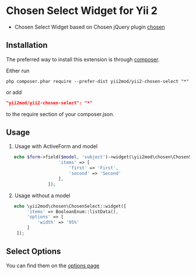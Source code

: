 Chosen Select Widget for Yii 2
=========
- Chosen Select Widget based on Chosen jQuery plugin [chosen](http://harvesthq.github.io/chosen)

Installation
------------

The preferred way to install this extension is through [composer](http://getcomposer.org/download/). 

Either run

```
php composer.phar require --prefer-dist yii2mod/yii2-chosen-select "*"
```

or add

```json
"yii2mod/yii2-chosen-select": "*"
```

to the require section of your composer.json.

Usage
------------
1) Usage with ActiveForm and model
```php
   echo $form->field($model, 'subject')->widget(\yii2mod\chosen\ChosenSelect::className(),[
                    'items' => [
                        'first' => 'First',
                        'second' => 'Second'
                    ],
                ]); 

  ```
  
2) Usage without a model
```php
   echo \yii2mod\chosen\ChosenSelect::widget([
        'items' => BooleanEnum::listData(),
        'options' => [
            'width' => '95%'
        ]
    ]);
```

Select Options 
----------------
You can find them on the [options page](http://harvesthq.github.io/chosen/options.html)
